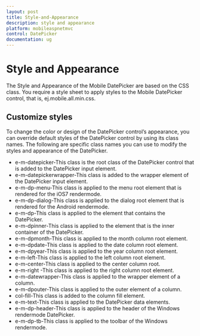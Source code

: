 ```yaml
---
layout: post
title: Style-and-Appearance
description: style and appearance
platform: mobileaspnetmvc
control: DatePicker
documentation: ug
---
```


# Style and Appearance

The Style and Appearance of the Mobile DatePicker are based on the CSS class. You require a style sheet to apply styles to the Mobile DatePicker control, that is, ej.mobile.all.min.css.

## Customize styles

To change the color or design of the DatePicker control’s appearance, you can override default styles of the DatePicker control by using its class names. The following are specific class names you can use to modify the styles and appearance of the DatePicker.

* e-m-datepicker-This class is the root class of the DatePicker control that is added to the DatePicker input element.
* e-m-datepickerwrapper-This class is added to the wrapper element of the DatePicker input  element.
* e-m-dp-menu-This class is applied to the menu root element that is rendered for the iOS7 rendermode.
* e-m-dp-dialog-This class is applied to the dialog root element that is rendered for the Android rendermode.
* e-m-dp-This class is applied to the element that contains the DatePicker.
* e-m-dpinner-This class is applied to the element that is the inner container of the DatePicker.
* e-m-dpmonth-This class is applied to the month column root element. 
* e-m-dpdate-This class is applied to the date column root element. 
* e-m-dpyear-This class is applied to the year column root element. 
* e-m-left-This class is applied to the left column root element. 
* e-m-center-This class is applied to the center column root. 
* e-m-right -This class is applied to the right column root element.
* e-m-datewrapper-This class is applied to the wrapper element of a column. 
* e-m-dpouter-This class is applied to the outer element of a column. 
* col-fill-This class is added to the column fill element.
* e-m-text-This class is applied to the DatePicker data elements.
* e-m-dp-header-This class is applied to the header of the Windows rendermode DatePicker.
* e-m-dp-tb-This class is applied to the toolbar of the Windows rendermode.





